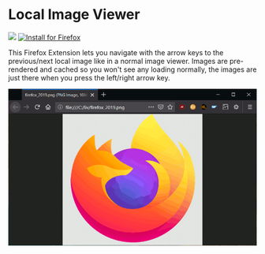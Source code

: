 # Local Image Viewer

<a href="https://nikolockenvitz.github.io/local-image-viewer/">
<img src="https://nikolockenvitz.github.io/local-image-viewer/icons/icon.svg" height="20px" /></a>
<!-- SHIELD IO BADGES INSTALL START -->
<a href="https://nikolockenvitz.github.io/local-image-viewer/xpi/local_image_viewer-0.6-fx.xpi">
<img src="https://img.shields.io/badge/firefox-v0.6-FF7139?logo=firefox-browser" alt="Install for Firefox" /></a>
<!-- SHIELD IO BADGES INSTALL END -->

This Firefox Extension lets you navigate with the arrow keys to the previous/next local image like in a normal image viewer.
Images are pre-rendered and cached so you won't see any loading normally, the images are just there when you press the left/right arrow key.

![GIF: Navigating four local images in Firefox with arrow keys](docs/example.gif)
